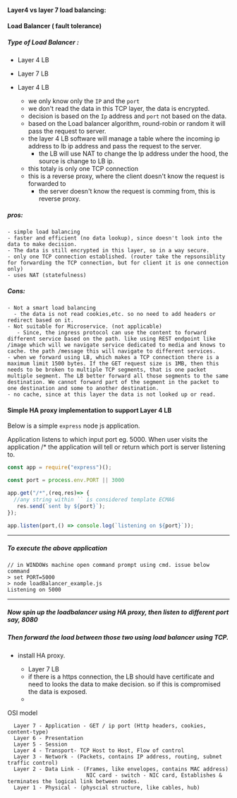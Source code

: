 #### Layer4 vs layer 7 load balancing:

#### Load Balancer ( fault tolerance)

##### Type of Load Balancer :
 - Layer 4 LB
 - Layer 7 LB

  - Layer 4 LB
      - we only know only the `IP` and the `port`
      - we don't read the data in this TCP layer, the data is encrypted.
      - decision is based on the `Ip` address and `port` not based on the data.
      - based on the Load balancer algorithm, round-robin or random it will pass the request to server.
      - the layer 4 LB software will manage a table where the incoming ip address to lb ip address and pass the request to the server.
         - the LB will use NAT to change the Ip address under the hood, the source is change to LB ip. 
      - this totaly is only one TCP connection
      - this is a reverse proxy, where the client doesn't know the request is forwarded to
        - the server doesn't know the request is comming from, this is reverse proxy.

  ##### pros:
    - simple load balancing
    - faster and efficient (no data lookup), since doesn't look into the data to make decision.
    - The data is still encrypted in this layer, so in a way secure.
    - only one TCP connection established. (router take the repsonsiblity for forwarding the TCP connection, but for client it is one connection only)
    - uses NAT (statefulness)
  
  ##### Cons:
    - Not a smart load balancing
      - the data is not read cookies,etc. so no need to add headers or redirect based on it.
    - Not suitable for Microservice. (not applicable)
       - Since, the ingress protocol can use the content to forward different service based on the path. like using REST endpoint like /image which will we navigate service dedicated to media and knows to cache. the path /message this will navigate to different services.
    - when we forward using LB, which makes a TCP connection there is a maximum limit 1500 bytes. If the GET request size is 1MB, then this needs to be broken to multiple TCP segments, that is one packet multiple segment. The LB better forward all those segments to the same destination. We cannot forward part of the segment in the packet to one destination and some to another destination.
    - no cache, since at this layer the data is not looked up or read.

#### Simple HA proxy implementation to support Layer 4 LB

Below is a simple `express` node js application. 

Application listens to which input port eg. 5000.
When user visits the application /* the application will tell or return which port is server listening to.

```js
const app = require("express")();

const port = process.env.PORT || 3000

app.get("/*",(req,res)=> {
  //any string within `` is considered template ECMA6
   res.send(`sent by ${port}`);
});

app.listen(port,() => console.log(`listening on ${port}`));
```
--------
##### To execute the above application
```
// in WINDOWs machine open command prompt using cmd. issue below command
> set PORT=5000
> node loadBalancer_example.js
Listening on 5000
```
---------
##### Now spin up the loadbalancer using  HA proxy, then listen to different port say, 8080
##### Then forward the load between those two using load balancer using TCP.
- install HA proxy.


  - Layer 7 LB
   - if there is a https connection, the LB should have certificate and need to looks the data to make decision. so if this is compromised the data is exposed.
   -
   
OSI model 
```
  Layer 7 - Application - GET / ip port (Http headers, cookies, content-type)
  Layer 6 - Presentation
  Layer 5 - Session
  Layer 4 - Transport- TCP Host to Host, Flow of control
  Layer 3 - Network - (Packets, contains IP address, routing, subnet traffic control)
  Layer 2 - Data Link - (Frames, like envelopes, contains MAC address)
                         NIC card - switch - NIC card, Establishes & terminates the logical link between nodes.
  Layer 1 - Physical - (physcial structure, like cables, hub)
```


